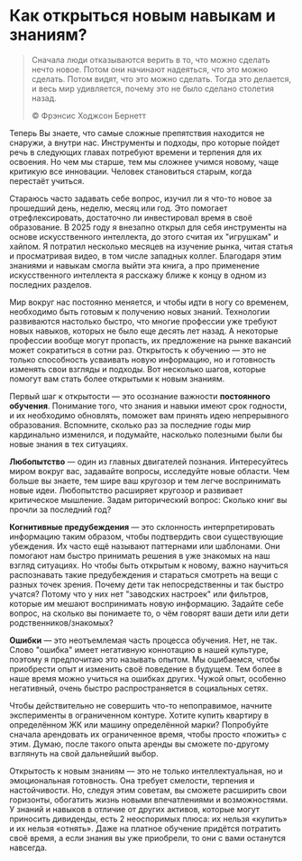 # Как открыться новым навыкам и знаниям?

> Сначала люди отказываются верить в то, что можно сделать нечто новое. Потом они начинают надеяться, что это можно сделать. Потом видят, что это можно сделать. Тогда это делается, и весь мир удивляется, почему это не было сделано столетия назад.
>
> ©️ Фрэнсис Ходжсон Бернетт

Теперь Вы знаете, что самые сложные препятствия находится не снаружи, а внутри нас. Инструменты и подходы, про которые пойдет речь в следующих главах потребуют времени и терпения для их освоения. Но чем мы старше, тем мы сложнее учимся новому, чаще критикую все инновации. Человек становиться старым, когда перестаёт учиться.

Стараюсь часто задавать себе вопрос, изучил ли я что-то новое за прошедший день, неделю, месяц или год. Это помогает отрефлексировать, достаточно ли инвестировал время в своё образование. В 2025 году я внезапно открыл для себя инструменты на основе искусственного интеллекта, до этого считая их "игрушкам" и хайпом. Я потратил несколько месяцев на изучение рынка, читая статья и просматривая видео, в том числе западных коллег. Благодаря этим знаниями и навыкам смогла выйти эта книга, а про применение искусственного интеллекта я расскажу ближе к концу в одном из последних разделов.

Мир вокруг нас постоянно меняется, и чтобы идти в ногу со временем, необходимо быть готовым к получению новых знаний. Технологии развиваются настолько быстро, что многие профессии уже требуют новых навыков, которых не было еще десять лет назад. А некоторые профессии вообще могут пропасть, их предложение на рынке вакансий может сократиться в сотни раз. Открытость к обучению — это не только способность усваивать новую информацию, но и готовность изменять свои взгляды и подходы. Вот несколько шагов, которые помогут вам стать более открытыми к новым знаниям.

Первый шаг к открытости — это осознание важности **постоянного обучения**. Понимание того, что знания и навыки имеют срок годности, и их необходимо обновлять, поможет вам принять идею непрерывного образования. Вспомните, сколько раз за последние годы мир кардинально изменился, и подумайте, насколько полезными были бы новые знания в тех ситуациях.

**Любопытство** — один из главных двигателей познания. Интересуйтесь миром вокруг вас, задавайте вопросы, исследуйте новые области. Чем больше вы знаете, тем шире ваш кругозор и тем легче воспринимать новые идеи. Любопытство расширяет кругозор и развивает критическое мышление. Задам риторический вопрос: Сколько книг вы прочли за последний год?

**Когнитивные предубеждения** — это склонность интерпретировать информацию таким образом, чтобы подтвердить свои существующие убеждения. Их часто ещё называют паттернами или шаблонами. Они помогают нам быстро принимать решения в уже знакомых на наш взгляд ситуациях. Но чтобы быть открытым к новому, важно научиться распознавать такие предубеждения и стараться смотреть на вещи с разных точек зрения. Почему дети так непосредственны и так быстро учатся? Потому что у них нет "заводских настроек" или фильтров, которые им мешают воспринимать новую информацию. Задайте себе вопрос, на сколько вы понимаете то, о чём говорят ваши дети или дети родственников/знакомых?

**Ошибки** — это неотъемлемая часть процесса обучения. Нет, не так. Слово "ошибка" имеет негативную коннотацию в нашей культуре, поэтому я предпочитаю это называть опытом. Мы ошибаемся, чтобы приобрести опыт и изменить своё поведение в будущем. Тем более в наше время можно учиться на ошибках других. Чужой опыт, особенно негативный, очень быстро распространяется в социальных сетях.

Чтобы действительно не совершить что-то непоправимое, начните эксперименты в ограниченном контуре. Хотите купить квартиру в определённом ЖК или машину определённой марки? Попробуйте сначала арендовать их ограниченное время, чтобы просто «пожить» с этим. Думаю, после такого опыта аренды вы сможете по-другому взглянуть на свой дальнейший выбор.

Открытость к новым знаниям — это не только интеллектуальная, но и эмоциональная готовность. Она требует смелости, терпения и настойчивости. Но, следуя этим советам, вы сможете расширить свои горизонты, обогатить жизнь новыми впечатлениями и возможностями. У знаний и навыков в отличие от других активов, которые могут приносить дивиденды, есть 2 неоспоримых плюса: их нельзя «купить» и их нельзя «отнять». Даже на платное обучение придётся потратить своё время, а если знания вы уже приобрели, то они с вами останутся навсегда.

